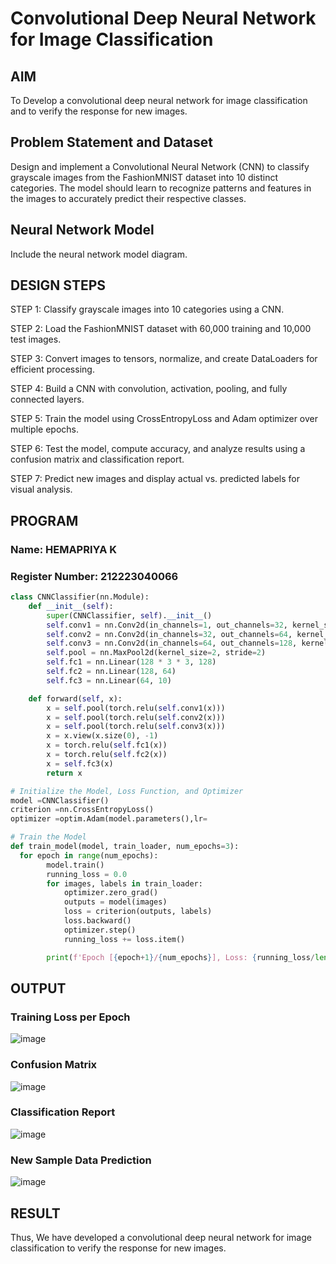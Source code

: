 # Convolutional Deep Neural Network for Image Classification

## AIM

To Develop a convolutional deep neural network for image classification and to verify the response for new images.

## Problem Statement and Dataset
Design and implement a Convolutional Neural Network (CNN) to classify grayscale images from the FashionMNIST dataset into 10 distinct categories. The model should learn to recognize patterns and features in the images to accurately predict their respective classes.


## Neural Network Model

Include the neural network model diagram.

## DESIGN STEPS

STEP 1:
Classify grayscale images into 10 categories using a CNN.

STEP 2: 
Load the FashionMNIST dataset with 60,000 training and 10,000 test images.

STEP 3:
Convert images to tensors, normalize, and create DataLoaders for efficient processing.

STEP 4: 
Build a CNN with convolution, activation, pooling, and fully connected layers.

STEP 5: 
Train the model using CrossEntropyLoss and Adam optimizer over multiple epochs.

STEP 6: 
Test the model, compute accuracy, and analyze results using a confusion matrix and classification report.

STEP 7:
Predict new images and display actual vs. predicted labels for visual analysis.

## PROGRAM

### Name: HEMAPRIYA K
### Register Number: 212223040066
```python
class CNNClassifier(nn.Module):
    def __init__(self):
        super(CNNClassifier, self).__init__()
        self.conv1 = nn.Conv2d(in_channels=1, out_channels=32, kernel_size=3, padding=1)
        self.conv2 = nn.Conv2d(in_channels=32, out_channels=64, kernel_size=3, padding=1)
        self.conv3 = nn.Conv2d(in_channels=64, out_channels=128, kernel_size=3, padding=1)
        self.pool = nn.MaxPool2d(kernel_size=2, stride=2)
        self.fc1 = nn.Linear(128 * 3 * 3, 128) 
        self.fc2 = nn.Linear(128, 64)
        self.fc3 = nn.Linear(64, 10)

    def forward(self, x): 
        x = self.pool(torch.relu(self.conv1(x)))
        x = self.pool(torch.relu(self.conv2(x)))
        x = self.pool(torch.relu(self.conv3(x)))
        x = x.view(x.size(0), -1) 
        x = torch.relu(self.fc1(x))
        x = torch.relu(self.fc2(x))
        x = self.fc3(x)
        return x


```

```python
# Initialize the Model, Loss Function, and Optimizer
model =CNNClassifier()
criterion =nn.CrossEntropyLoss()
optimizer =optim.Adam(model.parameters(),lr=
```

```python
# Train the Model
def train_model(model, train_loader, num_epochs=3):
  for epoch in range(num_epochs):
        model.train()
        running_loss = 0.0
        for images, labels in train_loader:
            optimizer.zero_grad()
            outputs = model(images)
            loss = criterion(outputs, labels)
            loss.backward()
            optimizer.step()
            running_loss += loss.item()

        print(f'Epoch [{epoch+1}/{num_epochs}], Loss: {running_loss/len(train_loader):.4f}')
```

## OUTPUT
### Training Loss per Epoch

![image](https://github.com/user-attachments/assets/c69f21cf-df5f-48a7-924e-f8f46c091a8b)


### Confusion Matrix

![image](https://github.com/user-attachments/assets/0fa5feba-bdc3-4077-afa9-693b19328509)


### Classification Report

![image](https://github.com/user-attachments/assets/3be308c1-9db2-47c9-8cd7-52a1dd189ac3)



### New Sample Data Prediction

![image](https://github.com/user-attachments/assets/efb1bf60-1e9a-4407-97df-ddb883dc9e79)


## RESULT
Thus, We have developed a convolutional deep neural network for image classification to verify the response for new images.
